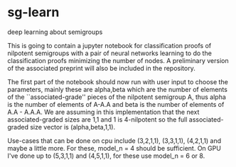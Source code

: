 # sg-learn
deep learning about semigroups

This is going to contain a jupyter notebook for classification proofs of nilpotent semigroups with 
a pair of neural networks learning to do the classification proofs minimizing the number of nodes. 
A preliminary version of the associated preprint will also be included in the repository. 

The first part of the notebook should now run with user input to choose the parameters, mainly these
are alpha,beta which are the number of elements of the ``associated-grade'' pieces of the nilpotent
semigroup A, thus alpha is the number of elements of A-A.A  and beta is the number of elements of
A.A - A.A.A.   We are assuming in this implementation that the next associated-graded sizes are 1,1
and 1 is 4-nilpotent so the full associated-graded size vector is (alpha,beta,1,1). 

Use-cases that can be done on cpu include (3,2,1,1), (3,3,1,1), (4,2,1,1) and maybe a little more.
For these, model_n = 4 should be sufficient. 
On GPU I've done up to (5,3,1,1) and (4,5,1,1), for these use model_n = 6 or 8. 



